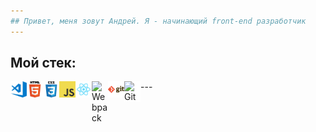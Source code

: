 ```yaml
---
## Привет, меня зовут Андрей. Я - начинающий front-end разработчик
---
```

## Мой стек:
<img align="left" alt="Visual Studio Code" width="26px" src="https://raw.githubusercontent.com/github/explore/80688e429a7d4ef2fca1e82350fe8e3517d3494d/topics/visual-studio-code/visual-studio-code.png" />
<img align="left" alt="HTML5" width="26px" src="https://raw.githubusercontent.com/github/explore/80688e429a7d4ef2fca1e82350fe8e3517d3494d/topics/html/html.png" />
<img align="left" alt="CSS3" width="26px" src="https://raw.githubusercontent.com/github/explore/80688e429a7d4ef2fca1e82350fe8e3517d3494d/topics/css/css.png" />
<img align="left" alt="JavaScript" width="26px" src="https://raw.githubusercontent.com/github/explore/80688e429a7d4ef2fca1e82350fe8e3517d3494d/topics/javascript/javascript.png" />
<img align="left" alt="React" width="26px" src="https://raw.githubusercontent.com/github/explore/80688e429a7d4ef2fca1e82350fe8e3517d3494d/topics/react/react.png" />
<img align="left" alt="Webpack" width="26px" src="https://camo.githubusercontent.com/2d683cb5e5b81f048a2b88929288bbc6ae6a2ea9e6a44c48d8664edd78b2a69c/68747470733a2f2f63646e2e776f726c64766563746f726c6f676f2e636f6d2f6c6f676f732f7765627061636b2d69636f6e2e737667" />
<img align="left" alt="Git" width="26px" src="https://raw.githubusercontent.com/github/explore/80688e429a7d4ef2fca1e82350fe8e3517d3494d/topics/git/git.png" />
<img align="left" alt="Git" width="26px" style="background-color: #fff" src="https://avatars.githubusercontent.com/u/223412?s=280&v=4" />
---
